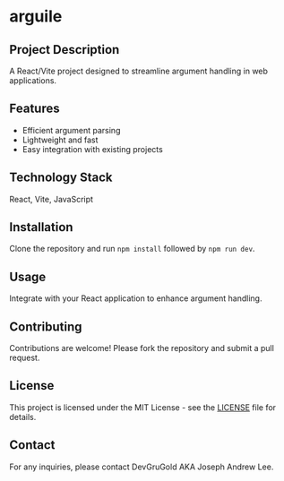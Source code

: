 
# arguile

## Project Description
A React/Vite project designed to streamline argument handling in web applications.

## Features
- Efficient argument parsing
- Lightweight and fast
- Easy integration with existing projects

## Technology Stack
React, Vite, JavaScript

## Installation
Clone the repository and run `npm install` followed by `npm run dev`.

## Usage
Integrate with your React application to enhance argument handling.

## Contributing
Contributions are welcome! Please fork the repository and submit a pull request.

## License
This project is licensed under the MIT License - see the [LICENSE](LICENSE) file for details.

## Contact
For any inquiries, please contact DevGruGold AKA Joseph Andrew Lee.
